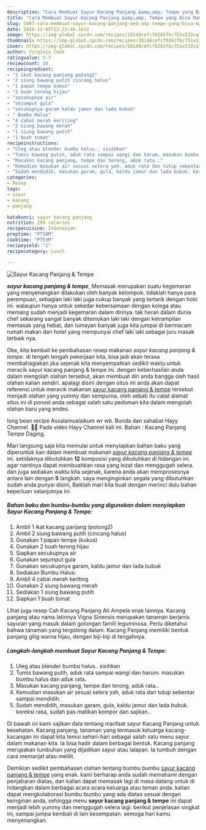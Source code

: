 ```yaml
---
description: "Cara Membuat Sayur Kacang Panjang &amp;amp; Tempe yang Bisa Manjain Lidah"
title: "Cara Membuat Sayur Kacang Panjang &amp;amp; Tempe yang Bisa Manjain Lidah"
slug: 3497-cara-membuat-sayur-kacang-panjang-and-amp-tempe-yang-bisa-manjain-lidah
date: 2020-12-05T12:23:48.161Z
image: https://img-global.cpcdn.com/recipes/28148cefcf0262fb/751x532cq70/sayur-kacang-panjang-tempe-foto-resep-utama.jpg
thumbnail: https://img-global.cpcdn.com/recipes/28148cefcf0262fb/751x532cq70/sayur-kacang-panjang-tempe-foto-resep-utama.jpg
cover: https://img-global.cpcdn.com/recipes/28148cefcf0262fb/751x532cq70/sayur-kacang-panjang-tempe-foto-resep-utama.jpg
author: Virginia Cook
ratingvalue: 3.7
reviewcount: 10
recipeingredient:
- "1 ikat kacang panjang potong2"
- "2 siung bawang putih cincang halus"
- "1 papan tempe kukus"
- "2 buah terong hijau"
- "secukupnya air"
- "sejumput gula"
- "secukupnya garam kaldu jamur dan lada bubuk"
- " Bumbu Halus"
- "4 cabai merah keriting"
- "2 siung bawang merah"
- "1 siung bawang putih"
- "1 buah tomat"
recipeinstructions:
- "Uleg atau blender bumbu halus.. sisihkan"
- "Tumis bawang putih, aduk rata sampai wangi dan harum. masukan bumbu halus dan aduk rata."
- "Masukan kacang panjang, tempe dan terong, aduk rata.."
- "Kemudian masukan air sesuai selera yah, aduk rata dan tutup sebentar sampai mendidih."
- "Sudah mendidih, masukan garam, gula, kaldu jamur dan lada bubuk. koreksi rasa, sudah pas matikan kompor dan sajikan.."
categories:
- Resep
tags:
- sayur
- kacang
- panjang

katakunci: sayur kacang panjang 
nutrition: 294 calories
recipecuisine: Indonesian
preptime: "PT10M"
cooktime: "PT53M"
recipeyield: "1"
recipecategory: Lunch

---
```



![Sayur Kacang Panjang &amp; Tempe](https://img-global.cpcdn.com/recipes/28148cefcf0262fb/751x532cq70/sayur-kacang-panjang-tempe-foto-resep-utama.jpg)

<b><i>sayur kacang panjang &amp; tempe</i></b>, Memasak merupakan suatu kegemaran yang menyenangkan dilakukan oleh banyak kelompok. tidaklah hanya para perempuan, sebagian laki laki juga cukup banyak yang tertarik dengan hobi ini. walaupun hanya untuk sekedar kebersamaan dengan kolega atau memang sudah menjadi kegemaran dalam dirinya. tak heran dalam dunia chef sekarang sangat banyak ditemukan laki laki dengan ketrampilan memasak yang hebat, dan lumayan banyak juga kita jumpai di bermacam rumah makan dan hotel yang mempunyai chef laki laki sebagai juru masak terbaik nya.

Oke, kita kembali ke pembahasan resep makanan <i>sayur kacang panjang &amp; tempe</i>. di tengah tengah pekerjaan kita, bisa jadi akan terasa membahagiakan jika sejenak kita menyempatkan sedikit waktu untuk meracik sayur kacang panjang &amp; tempe ini. dengan keberhasilan anda dalam mengolah olahan tersebut, akan membuat diri anda bangga oleh hasil olahan kalian sendiri. apalagi disini dengan situs ini anda akan dapat referensi untuk meracik makanan <u>sayur kacang panjang &amp; tempe</u> tersebut menjadi olahan yang yummy dan sempurna, oleh sebab itu catat alamat situs ini di ponsel anda sebagai salah satu pedoman kita dalam mengolah olahan baru yang endes.

long bean recipe Assalamualaikum wr wb. Bunda dan sahabat Hayy Channel. 👱‍♀ Pada video Hayy Channel kali ini. Bahan : Kacang Panjang Tempe Daging.


Mari langsung saja kita memulai untuk menyiapkan bahan baku yang diperuntuk kan dalam membuat makanan <u><i>sayur kacang panjang &amp; tempe</i></u> ini. setidaknya dibutuhkan <b>12</b> komposisi yang dibutuhkan di hidangan ini. agar nantinya dapat membuahkan rasa yang lezat dan menggugah selera. dan juga sediakan waktu kita sejenak, karena anda akan memprosesnya antara lain dengan <b>5</b> langkah. saya menginginkan segala yang dibutuhkan sudah anda punyai disini, Baiklah mari kita buat dengan merinci dulu bahan keperluan selanjutnya ini.

<!--inarticleads1-->

##### Bahan baku dan bumbu-bumbu yang digunakan dalam menyiapkan Sayur Kacang Panjang &amp; Tempe:

1. Ambil 1 ikat kacang panjang (potong2)
1. Ambil 2 siung bawang putih (cincang halus)
1. Gunakan 1 papan tempe (kukus)
1. Gunakan 2 buah terong hijau
1. Siapkan secukupnya air
1. Gunakan sejumput gula
1. Gunakan secukupnya garam, kaldu jamur dan lada bubuk
1. Sediakan  Bumbu Halus:
1. Ambil 4 cabai merah keriting
1. Gunakan 2 siung bawang merah
1. Sediakan 1 siung bawang putih
1. Siapkan 1 buah tomat


Lihat juga resep Cah Kacang Panjang Ati Ampela enak lainnya. Kacang panjang atau nama latinnya Vigna Sinensis merupakan tanaman berjenis sayuran yang masuk dalam golongan famili leguminosa. Perlu diketahui bahwa tanaman yang tergolong dalam. Kacang Panjang memiliki bentuk panjang gilig warna hijau, dengan biji-biji di tengahnya. 

<!--inarticleads2-->

##### Langkah-langkah membuat Sayur Kacang Panjang &amp; Tempe:

1. Uleg atau blender bumbu halus.. sisihkan
1. Tumis bawang putih, aduk rata sampai wangi dan harum. masukan bumbu halus dan aduk rata.
1. Masukan kacang panjang, tempe dan terong, aduk rata..
1. Kemudian masukan air sesuai selera yah, aduk rata dan tutup sebentar sampai mendidih.
1. Sudah mendidih, masukan garam, gula, kaldu jamur dan lada bubuk. koreksi rasa, sudah pas matikan kompor dan sajikan..


Di bawah ini kami sajikan data tentang manfaat sayur Kacang Panjang untuk kesehatan. Kacang panjang, tanaman yang termasuk keluarga kacang-kacangan ini dapat kita temui sehari-hari sebagai salah satu menu sayur dalam makanan kita. Ia bisa hadir dalam berbagai bentuk. Kacang panjang merupakan tumbuhan yang dijadikan sayur atau lalapan. Ia tumbuh dengan cara memanjat atau melilit. 

Demikian sedikit pembahasan olahan tentang bumbu bumbu <u>sayur kacang panjang &amp; tempe</u> yang enak. kami berharap anda sudah memahami dengan penjabaran diatas, dan kalian dapat memasak lagi di masa datang untuk di hidangkan dalam berbagai acara acara keluarga atau teman anda. kalian dapat mengkolaborasi bumbu bumbu yang ada diatas sesuai dengan keinginan anda, sehingga menu <b>sayur kacang panjang &amp; tempe</b> ini dapat menjadi lebih yummy dan menggugah selera lagi. berikut penjelasan singkat ini, sampai jumpa kembali di lain kesempatan. semoga hari kamu menyenangkan.
